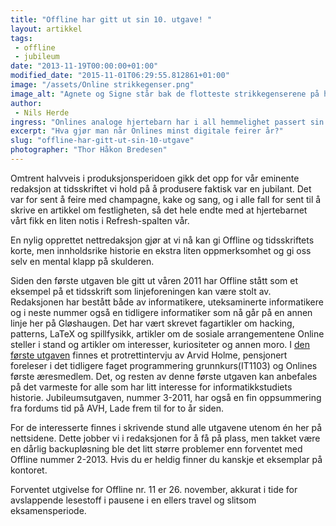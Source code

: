 ```yaml
---
title: "Offline har gitt ut sin 10. utgave! "
layout: artikkel
tags: 
 - offline
 - jubileum
date: "2013-11-19T00:00:00+01:00"
modified_date: "2015-11-01T06:29:55.812861+01:00"
image: "/assets/Online strikkegenser.png"
image_alt: "Agnete og Signe står bak de flotteste strikkegenserene på haugen."
author:
 - Nils Herde
ingress: "Onlines analoge hjertebarn har i all hemmelighet passert sin 10. utgivelse. Da er det på sin plass med en liten mimrestund!"
excerpt: "Hva gjør man når Onlines minst digitale feirer år?"
slug: "offline-har-gitt-ut-sin-10-utgave"
photographer: "Thor Håkon Bredesen"
---
```

Omtrent halvveis i produksjonsperidoen gikk det opp for vår eminente redaksjon at tidsskriftet vi hold på å produsere faktisk var en jubilant. Det var for sent å feire med champagne, kake og sang, og i alle fall for sent til å skrive en artikkel om festligheten, så det hele endte med at hjertebarnet vårt fikk en liten notis i Refresh-spalten vår. 

En nylig opprettet nettredaksjon gjør at vi nå kan gi Offline og tidsskriftets korte, men innholdsrike historie en ekstra liten oppmerksomhet og gi oss selv en mental klapp på skulderen. 

Siden den første utgaven ble gitt ut våren 2011 har Offline stått som et eksempel på et tidsskrift som linjeforeningen kan være stolt av. Redaksjonen har bestått både av informatikere, uteksaminerte informatikere og i neste nummer også en tidligere informatiker som nå går på en annen linje her på Gløshaugen. Det har vært skrevet fagartikler om hacking, patterns, LaTeX og spillfysikk, artikler om de sosiale arrangementene Online steller i stand og artikler om interesser, kuriositeter og annen moro. I [den første utgaven](/media/images/offline/offline_201103.pdf) finnes et protrettintervju av Arvid Holme, pensjonert foreleser i det tidligere faget programmering grunnkurs(IT1103) og Onlines første æresmedlem. Det, og resten av denne første utgaven kan anbefales på det varmeste for alle som har litt interesse for informatikkstudiets historie. Jubileumsutgaven, nummer 3-2011, har også en fin oppsummering fra fordums tid på AVH, Lade frem til for to år siden.

For de interesserte finnes i skrivende stund alle utgavene utenom én her på nettsidene. Dette jobber vi i redaksjonen for å få på plass, men takket være en dårlig backupløsning ble det litt større problemer enn forventet med Offline nummer 2-2013. Hvis du er heldig finner du kanskje et eksemplar på kontoret.

Forventet utgivelse for Offline nr. 11 er 26. november, akkurat i tide for avslappende lesestoff i pausene i en ellers travel og slitsom eksamensperiode.